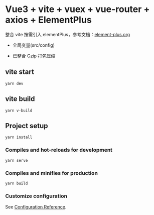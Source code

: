 <!--
 * @Author: ShawnPhang
 * @Date: 2021-07-22 01:09:44
 * @Description:
 * @LastEditors: ShawnPhang
 * @LastEditTime: 2022-02-27 00:24:03
 * @site: book.palxp.com / blog.palxp.com
-->

# Vue3 + vite + vuex + vue-router + axios + ElementPlus

整合 vite 按需引入 elementPlus，参考文档：[element-plus.org](https://element-plus.org/#/zh-CN/component/quickstart)

- 全局变量(src/config)

- 已整合 Gzip 打包压缩

## vite start

```
yarn dev
```

## vite build

```
yarn v-build
```

## Project setup

```
yarn install
```

### Compiles and hot-reloads for development

```
yarn serve
```

### Compiles and minifies for production

```
yarn build
```

### Customize configuration

See [Configuration Reference](https://cli.vuejs.org/config/).
